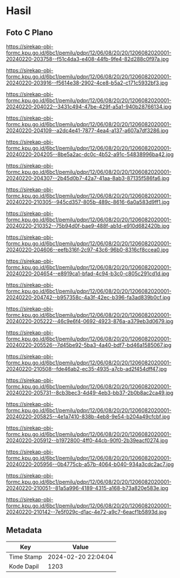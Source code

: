 # Hasil

## Foto C Plano

https://sirekap-obj-formc.kpu.go.id/6bc1/pemilu/pdpr/12/06/08/20/20/1206082020001-20240220-203758--f51c4da3-e408-44fb-9fe4-82d288c0f97a.jpg

https://sirekap-obj-formc.kpu.go.id/6bc1/pemilu/pdpr/12/06/08/20/20/1206082020001-20240220-203916--f5614e38-2902-4ce8-b5a2-c171c5932bf3.jpg

https://sirekap-obj-formc.kpu.go.id/6bc1/pemilu/pdpr/12/06/08/20/20/1206082020001-20240220-204022--3431c494-47be-429f-a5a1-940b28766134.jpg

https://sirekap-obj-formc.kpu.go.id/6bc1/pemilu/pdpr/12/06/08/20/20/1206082020001-20240220-204109--a2dc4e41-7877-4ea4-a137-a607a7df3286.jpg

https://sirekap-obj-formc.kpu.go.id/6bc1/pemilu/pdpr/12/06/08/20/20/1206082020001-20240220-204205--8be5a2ac-dc0c-4b52-a91c-54838996ba42.jpg

https://sirekap-obj-formc.kpu.go.id/6bc1/pemilu/pdpr/12/06/08/20/20/1206082020001-20240220-204307--2b45d0b7-42a7-41aa-8ab3-87135f586fa6.jpg

https://sirekap-obj-formc.kpu.go.id/6bc1/pemilu/pdpr/12/06/08/20/20/1206082020001-20240220-210305--945cd357-805b-489c-8616-6a0a583d9ff1.jpg

https://sirekap-obj-formc.kpu.go.id/6bc1/pemilu/pdpr/12/06/08/20/20/1206082020001-20240220-210352--75b94d0f-bae9-488f-ab1d-e910d682420b.jpg

https://sirekap-obj-formc.kpu.go.id/6bc1/pemilu/pdpr/12/06/08/20/20/1206082020001-20240220-204606--eefb316f-2c97-43c6-96b0-8316cf8ccea0.jpg

https://sirekap-obj-formc.kpu.go.id/6bc1/pemilu/pdpr/12/06/08/20/20/1206082020001-20240220-204654--e8919ca1-bfad-4c94-b3c0-c805c291cd1d.jpg

https://sirekap-obj-formc.kpu.go.id/6bc1/pemilu/pdpr/12/06/08/20/20/1206082020001-20240220-204742--b957358c-4a3f-42ec-b396-fa3ad839b0cf.jpg

https://sirekap-obj-formc.kpu.go.id/6bc1/pemilu/pdpr/12/06/08/20/20/1206082020001-20240220-205222--46c9e6f4-0692-4923-876a-a379eb3d0679.jpg

https://sirekap-obj-formc.kpu.go.id/6bc1/pemilu/pdpr/12/06/08/20/20/1206082020001-20240220-205526--7d45be92-5ba3-4a40-bdf7-bd46a1585067.jpg

https://sirekap-obj-formc.kpu.go.id/6bc1/pemilu/pdpr/12/06/08/20/20/1206082020001-20240220-210508--fde46ab2-ec35-4935-a7cb-ad2f454dff47.jpg

https://sirekap-obj-formc.kpu.go.id/6bc1/pemilu/pdpr/12/06/08/20/20/1206082020001-20240220-205731--8cb3bec3-4d49-4eb3-bb37-2b0b8ac2ca49.jpg

https://sirekap-obj-formc.kpu.go.id/6bc1/pemilu/pdpr/12/06/08/20/20/1206082020001-20240220-205825--4e1a7410-838b-4eb8-9e54-b204a49cfcbf.jpg

https://sirekap-obj-formc.kpu.go.id/6bc1/pemilu/pdpr/12/06/08/20/20/1206082020001-20240220-205912--b1972800-4ff0-44cb-90f0-2b39eacf0274.jpg

https://sirekap-obj-formc.kpu.go.id/6bc1/pemilu/pdpr/12/06/08/20/20/1206082020001-20240220-205956--0b4775cb-a57b-4064-b040-934a3cdc2ac7.jpg

https://sirekap-obj-formc.kpu.go.id/6bc1/pemilu/pdpr/12/06/08/20/20/1206082020001-20240220-210051--81a5a996-4189-4315-a168-b73a820e583e.jpg

https://sirekap-obj-formc.kpu.go.id/6bc1/pemilu/pdpr/12/06/08/20/20/1206082020001-20240220-210142--7e5f029c-d1ac-4e72-a9c7-6eacf1b5893d.jpg


## Metadata

| Key        | Value               |
| ---------- | ------------------- |
| Time Stamp | 2024-02-20 22:04:04 |
| Kode Dapil | 1203                |



